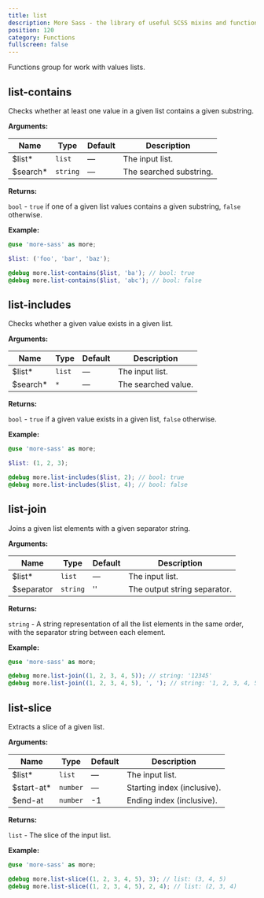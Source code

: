 ```yaml
---
title: list
description: More Sass - the library of useful SCSS mixins and functions.
position: 120
category: Functions
fullscreen: false
---
```


Functions group for work with values lists.

## list-contains

Checks whether at least one value in a given list contains a given substring.

**Arguments:**

| Name                                       | Type     | Default | Description             |
|--------------------------------------------|----------|---------|-------------------------|
| $list<span class="text-red-600">*</span>   | `list`   | —       | The input list.         |
| $search<span class="text-red-600">*</span> | `string` | —       | The searched substring. |

**Returns:**

`bool` - `true` if one of a given list values contains a given substring, `false` otherwise.

**Example:**

```scss
@use 'more-sass' as more;

$list: ('foo', 'bar', 'baz');

@debug more.list-contains($list, 'ba'); // bool: true
@debug more.list-contains($list, 'abc'); // bool: false
```

## list-includes

Checks whether a given value exists in a given list.

**Arguments:**

| Name                                       | Type   | Default | Description         |
|--------------------------------------------|--------|---------|---------------------|
| $list<span class="text-red-600">*</span>   | `list` | —       | The input list.     |
| $search<span class="text-red-600">*</span> | `*`    | —       | The searched value. |

**Returns:**

`bool` - `true` if a given value exists in a given list, `false` otherwise.

**Example:**

```scss
@use 'more-sass' as more;

$list: (1, 2, 3);

@debug more.list-includes($list, 2); // bool: true
@debug more.list-includes($list, 4); // bool: false
```

## list-join

Joins a given list elements with a given separator string.

**Arguments:**

| Name                                     | Type     | Default | Description                  |
|------------------------------------------|----------|---------|------------------------------|
| $list<span class="text-red-600">*</span> | `list`   | —       | The input list.              |
| $separator                               | `string` | ''      | The output string separator. |

**Returns:**

`string` - A string representation of all the list elements in the same order, with the separator string between each element.

**Example:**

```scss
@use 'more-sass' as more;

@debug more.list-join((1, 2, 3, 4, 5)); // string: '12345'
@debug more.list-join((1, 2, 3, 4, 5), ', '); // string: '1, 2, 3, 4, 5'
```

## list-slice

Extracts a slice of a given list.

**Arguments:**

| Name                                         | Type     | Default | Description                 |
|----------------------------------------------|----------|---------|-----------------------------|
| $list<span class="text-red-600">*</span>     | `list`   | —       | The input list.             |
| $start-at<span class="text-red-600">*</span> | `number` | —       | Starting index (inclusive). |
| $end-at                                      | `number` | -1      | Ending index (inclusive).   |

**Returns:**

`list` - The slice of the input list.

**Example:**

```scss
@use 'more-sass' as more;

@debug more.list-slice((1, 2, 3, 4, 5), 3); // list: (3, 4, 5)
@debug more.list-slice((1, 2, 3, 4, 5), 2, 4); // list: (2, 3, 4)
```
